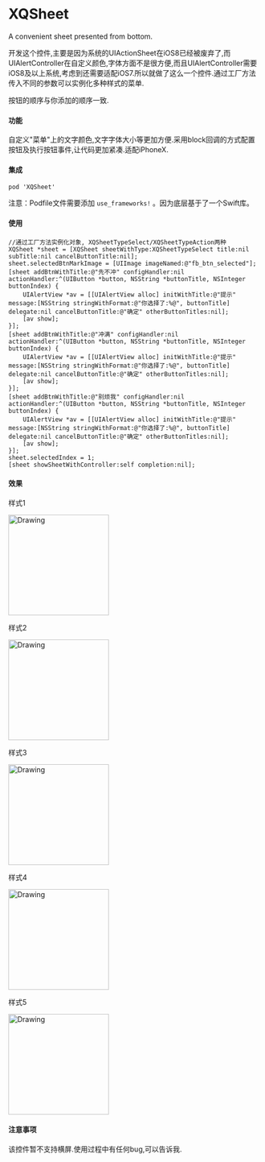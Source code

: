 # XQSheet
A convenient sheet presented from bottom.

开发这个控件,主要是因为系统的UIActionSheet在iOS8已经被废弃了,而UIAlertController在自定义颜色,字体方面不是很方便,而且UIAlertController需要iOS8及以上系统,考虑到还需要适配iOS7.所以就做了这么一个控件.通过工厂方法传入不同的参数可以实例化多种样式的菜单.

按钮的顺序与你添加的顺序一致.

#### 功能

自定义"菜单"上的文字颜色,文字字体大小等更加方便.采用block回调的方式配置按钮及执行按钮事件,让代码更加紧凑.适配iPhoneX.

#### 集成

`pod 'XQSheet'`

注意：Podfile文件需要添加 `use_frameworks!` 。因为底层基于了一个Swift库。

#### 使用
```
//通过工厂方法实例化对象, XQSheetTypeSelect/XQSheetTypeAction两种
XQSheet *sheet = [XQSheet sheetWithType:XQSheetTypeSelect title:nil subTitle:nil cancelButtonTitle:nil];
sheet.selectedBtnMarkImage = [UIImage imageNamed:@"fb_btn_selected"];
[sheet addBtnWithTitle:@"先不冲" configHandler:nil actionHandler:^(UIButton *button, NSString *buttonTitle, NSInteger buttonIndex) {
    UIAlertView *av = [[UIAlertView alloc] initWithTitle:@"提示" message:[NSString stringWithFormat:@"你选择了:%@", buttonTitle] delegate:nil cancelButtonTitle:@"确定" otherButtonTitles:nil];
    [av show];
}];
[sheet addBtnWithTitle:@"冲满" configHandler:nil actionHandler:^(UIButton *button, NSString *buttonTitle, NSInteger buttonIndex) {
    UIAlertView *av = [[UIAlertView alloc] initWithTitle:@"提示" message:[NSString stringWithFormat:@"你选择了:%@", buttonTitle] delegate:nil cancelButtonTitle:@"确定" otherButtonTitles:nil];
    [av show];
}];
[sheet addBtnWithTitle:@"别烦我" configHandler:nil actionHandler:^(UIButton *button, NSString *buttonTitle, NSInteger buttonIndex) {
    UIAlertView *av = [[UIAlertView alloc] initWithTitle:@"提示" message:[NSString stringWithFormat:@"你选择了:%@", buttonTitle] delegate:nil cancelButtonTitle:@"确定" otherButtonTitles:nil];
    [av show];
}];
sheet.selectedIndex = 1;
[sheet showSheetWithController:self completion:nil];
```
#### 效果

样式1

<img src="http://upload-images.jianshu.io/upload_images/1503319-a1e8a921d1cdd26d.png?imageMogr2/auto-orient/strip%7CimageView2/2/w/1240" alt="Drawing" width="200px" />

样式2

<img src="http://upload-images.jianshu.io/upload_images/1503319-ab6c1db026f2767c.png?imageMogr2/auto-orient/strip%7CimageView2/2/w/1240" alt="Drawing" width="200px" />

样式3

<img src="http://upload-images.jianshu.io/upload_images/1503319-3f71d33df22fd6fc.png?imageMogr2/auto-orient/strip%7CimageView2/2/w/1240" alt="Drawing" width="200px" />

样式4

<img src="http://upload-images.jianshu.io/upload_images/1503319-287a7b1c227f0702.png?imageMogr2/auto-orient/strip%7CimageView2/2/w/1240" alt="Drawing" width="200px" />

样式5

<img src="http://upload-images.jianshu.io/upload_images/1503319-90311cd06ef83b27.png?imageMogr2/auto-orient/strip%7CimageView2/2/w/1240" alt="Drawing" width="200px" />

#### 注意事项
该控件暂不支持横屏.使用过程中有任何bug,可以告诉我.

